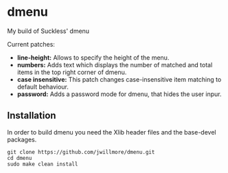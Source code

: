 # dmenu
My build of Suckless' dmenu

Current patches:
  - **line-height:** Allows to specify the height of the menu.
  - **numbers:** Adds text which displays the number of matched and total items in the top right corner of dmenu.
  - **case insensitive:** This patch changes case-insensitive item matching to default behaviour.
  - **password:** Adds a password mode for dmenu, that hides the user inpur.

Installation
--------------
In order to build dmenu you need the Xlib header files and the base-devel packages.
``` 
git clone https://github.com/jwillmore/dmenu.git
cd dmenu
sudo make clean install
```
